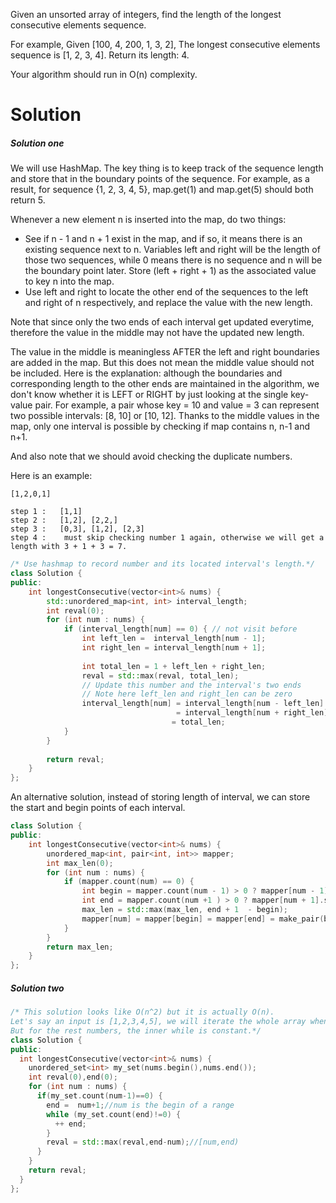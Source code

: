 Given an unsorted array of integers, find the length of the longest consecutive elements sequence.

For example,
Given [100, 4, 200, 1, 3, 2],
The longest consecutive elements sequence is [1, 2, 3, 4]. Return its length: 4.

Your algorithm should run in O(n) complexity.

# Solution

##### Solution one

We will use HashMap. The key thing is to keep track of the sequence length and store that in the boundary points of the sequence. For example, as a result, for sequence {1, 2, 3, 4, 5}, map.get(1) and map.get(5) should both return 5.

Whenever a new element n is inserted into the map, do two things:

* See if n - 1 and n + 1 exist in the map, and if so, it means there is an existing sequence next to n. Variables left and right will be the length of those two sequences, while 0 means there is no sequence and n will be the boundary point later. Store (left + right + 1) as the associated value to key n into the map.
* Use left and right to locate the other end of the sequences to the left and right of n respectively, and replace the value with the new length.

Note that since only the two ends of each interval get updated everytime, therefore the value in the middle may not have the updated new length.

The value in the middle is meaningless AFTER the left and right boundaries are added in the map. But this does not mean the middle value should not be included. Here is the explanation: although the boundaries and corresponding length to the other ends are maintained in the algorithm, we don't know whether it is LEFT or RIGHT by just looking at the single key-value pair. For example, a pair whose key = 10 and value = 3 can represent two possible intervals: [8, 10] or [10, 12]. Thanks to the middle values in the map, only one interval is possible by checking if map contains n, n-1 and n+1.

And also note that we should avoid checking the duplicate numbers.

Here is an example:

```
[1,2,0,1]

step 1 :   [1,1]
step 2 :   [1,2], [2,2,]
step 3 :   [0,3], [1,2], [2,3]
step 4 :    must skip checking number 1 again, otherwise we will get a length with 3 + 1 + 3 = 7.

```

```cpp
/* Use hashmap to record number and its located interval's length.*/
class Solution {
public:
    int longestConsecutive(vector<int>& nums) {
        std::unordered_map<int, int> interval_length;
        int reval(0);
        for (int num : nums) {
            if (interval_length[num] == 0) { // not visit before
                int left_len =  interval_length[num - 1];
                int right_len = interval_length[num + 1];
                
                int total_len = 1 + left_len + right_len;
                reval = std::max(reval, total_len);
                // Update this number and the interval's two ends
                // Note here left_len and right_len can be zero
                interval_length[num] = interval_length[num - left_len] 
                                     = interval_length[num + right_len]
                                    = total_len;
            }
        }
        
        return reval;
    }
};
```

An alternative solution, instead of storing length of interval, we can store the start and begin points of each interval.

```cpp
class Solution {
public:
    int longestConsecutive(vector<int>& nums) {
        unordered_map<int, pair<int, int>> mapper;
        int max_len(0);
        for (int num : nums) {
            if (mapper.count(num) == 0) {
                int begin = mapper.count(num - 1) > 0 ? mapper[num - 1].first : num;
                int end = mapper.count(num +1 ) > 0 ? mapper[num + 1].second : num;
                max_len = std::max(max_len, end + 1  - begin);
                mapper[num] = mapper[begin] = mapper[end] = make_pair(begin,end);
            }
        }
        return max_len;
    }
};
```

##### Solution two

```cpp
/* This solution looks like O(n^2) but it is actually O(n).
Let's say an input is [1,2,3,4,5], we will iterate the whole array when we check 1.
But for the rest numbers, the inner while is constant.*/
class Solution {
public:
  int longestConsecutive(vector<int>& nums) {
    unordered_set<int> my_set(nums.begin(),nums.end());
    int reval(0),end(0);
    for (int num : nums) {
      if(my_set.count(num-1)==0) {
        end =  num+1;//num is the begin of a range
        while (my_set.count(end)!=0) {
          ++ end;
        }
        reval = std::max(reval,end-num);//[num,end)
      }
    }
    return reval;
  }
};
```
